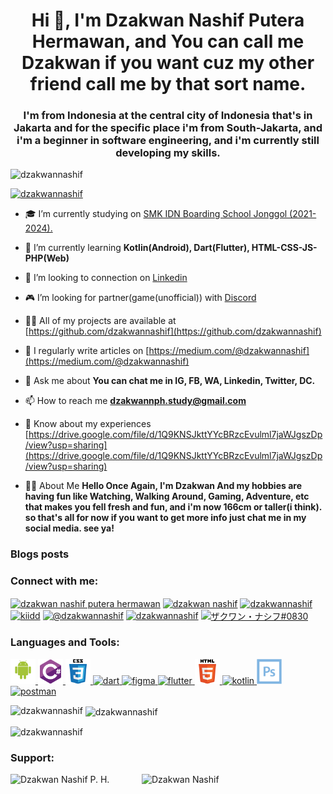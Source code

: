 <h1 align="center">Hi 👋, I'm Dzakwan Nashif Putera Hermawan, and You can call me Dzakwan if you want cuz my other friend call me by that sort name.</h1>
<h3 align="center">I'm from Indonesia at the central city of Indonesia that's in Jakarta and for the specific place i'm from South-Jakarta, and i'm a beginner in software engineering, and i'm currently still developing my skills.</h3>

<p align="left"> <img src="https://komarev.com/ghpvc/?username=dzakwannashif&label=Profile%20views&color=0e75b6&style=flat" alt="dzakwannashif" /> </p>

<p align="left"> <a href="https://github.com/ryo-ma/github-profile-trophy"><img src="https://github-profile-trophy.vercel.app/?username=dzakwannashif" alt="dzakwannashif" /></a> </p>

- 🎓 I’m currently studying on [SMK IDN Boarding School Jonggol (2021-2024).](https://idn.sch.id/)

- 🌱 I’m currently learning **Kotlin(Android), Dart(Flutter), HTML-CSS-JS-PHP(Web)**

- 👯 I’m looking to connection on [Linkedin](https://www.linkedin.com/in/dzakwan-nashif-putera-hermawan-30520a246/)

- 🎮 I’m looking for partner(game(unofficial)) with [Discord](ザクワン・ナシフ#0830 (id))

- 👨‍💻 All of my projects are available at [https://github.com/dzakwannashif](https://github.com/dzakwannashif)

- 📝 I regularly write articles on [https://medium.com/@dzakwannashif](https://medium.com/@dzakwannashif)

- 💬 Ask me about **You can chat me in IG, FB, WA, Linkedin, Twitter, DC.**

- 📫 How to reach me **dzakwannph.study@gmail.com**

- 📄 Know about my experiences [https://drive.google.com/file/d/1Q9KNSJkttYYcBRzcEvulml7jaWJgszDp/view?usp=sharing](https://drive.google.com/file/d/1Q9KNSJkttYYcBRzcEvulml7jaWJgszDp/view?usp=sharing)

- 👋🏻 About Me **Hello Once Again, I'm Dzakwan And my hobbies are having fun like Watching, Walking Around, Gaming, Adventure, etc that makes you fell fresh and fun, and i'm now 166cm or taller(i think). so that's all for now if you want to get more info just chat me in my social media. see ya!**

### Blogs posts
<!-- BLOG-POST-LIST:START -->
<!-- BLOG-POST-LIST:END -->

<h3 align="left">Connect with me:</h3>
<p align="left">
<a href="https://linkedin.com/in/dzakwan nashif putera hermawan" target="blank"><img align="center" src="https://raw.githubusercontent.com/rahuldkjain/github-profile-readme-generator/master/src/images/icons/Social/linked-in-alt.svg" alt="dzakwan nashif putera hermawan" height="30" width="40" /></a>
<a href="https://fb.com/dzakwan nashif" target="blank"><img align="center" src="https://raw.githubusercontent.com/rahuldkjain/github-profile-readme-generator/master/src/images/icons/Social/facebook.svg" alt="dzakwan nashif" height="30" width="40" /></a>
<a href="https://instagram.com/dzakwannashif" target="blank"><img align="center" src="https://raw.githubusercontent.com/rahuldkjain/github-profile-readme-generator/master/src/images/icons/Social/instagram.svg" alt="dzakwannashif" height="30" width="40" /></a>
<a href="https://dribbble.com/kiidd" target="blank"><img align="center" src="https://raw.githubusercontent.com/rahuldkjain/github-profile-readme-generator/master/src/images/icons/Social/dribbble.svg" alt="kiidd" height="30" width="40" /></a>
<a href="https://medium.com/@dzakwannashif" target="blank"><img align="center" src="https://raw.githubusercontent.com/rahuldkjain/github-profile-readme-generator/master/src/images/icons/Social/medium.svg" alt="@dzakwannashif" height="30" width="40" /></a>
<a href="https://www.youtube.com/c/dzakwannashif" target="blank"><img align="center" src="https://raw.githubusercontent.com/rahuldkjain/github-profile-readme-generator/master/src/images/icons/Social/youtube.svg" alt="dzakwannashif" height="30" width="40" /></a>
<a href="https://discord.gg/ザクワン・ナシフ#0830" target="blank"><img align="center" src="https://raw.githubusercontent.com/rahuldkjain/github-profile-readme-generator/master/src/images/icons/Social/discord.svg" alt="ザクワン・ナシフ#0830" height="30" width="40" /></a>
</p>

<h3 align="left">Languages and Tools:</h3>
<p align="left"> <a href="https://developer.android.com" target="_blank" rel="noreferrer"> <img src="https://raw.githubusercontent.com/devicons/devicon/master/icons/android/android-original-wordmark.svg" alt="android" width="40" height="40"/> </a> <a href="https://www.w3schools.com/cs/" target="_blank" rel="noreferrer"> <img src="https://raw.githubusercontent.com/devicons/devicon/master/icons/csharp/csharp-original.svg" alt="csharp" width="40" height="40"/> </a> <a href="https://www.w3schools.com/css/" target="_blank" rel="noreferrer"> <img src="https://raw.githubusercontent.com/devicons/devicon/master/icons/css3/css3-original-wordmark.svg" alt="css3" width="40" height="40"/> </a> <a href="https://dart.dev" target="_blank" rel="noreferrer"> <img src="https://www.vectorlogo.zone/logos/dartlang/dartlang-icon.svg" alt="dart" width="40" height="40"/> </a> <a href="https://www.figma.com/" target="_blank" rel="noreferrer"> <img src="https://www.vectorlogo.zone/logos/figma/figma-icon.svg" alt="figma" width="40" height="40"/> </a> <a href="https://flutter.dev" target="_blank" rel="noreferrer"> <img src="https://www.vectorlogo.zone/logos/flutterio/flutterio-icon.svg" alt="flutter" width="40" height="40"/> </a> <a href="https://www.w3.org/html/" target="_blank" rel="noreferrer"> <img src="https://raw.githubusercontent.com/devicons/devicon/master/icons/html5/html5-original-wordmark.svg" alt="html5" width="40" height="40"/> </a> <a href="https://kotlinlang.org" target="_blank" rel="noreferrer"> <img src="https://www.vectorlogo.zone/logos/kotlinlang/kotlinlang-icon.svg" alt="kotlin" width="40" height="40"/> </a> <a href="https://www.photoshop.com/en" target="_blank" rel="noreferrer"> <img src="https://raw.githubusercontent.com/devicons/devicon/master/icons/photoshop/photoshop-line.svg" alt="photoshop" width="40" height="40"/> </a> <a href="https://postman.com" target="_blank" rel="noreferrer"> <img src="https://www.vectorlogo.zone/logos/getpostman/getpostman-icon.svg" alt="postman" width="40" height="40"/> </a> </p>

<p><img align="left" src="https://github-readme-stats.vercel.app/api/top-langs?username=dzakwannashif&show_icons=true&locale=en&layout=compact" alt="dzakwannashif" /></p>

<p>&nbsp;<img align="center" src="https://github-readme-stats.vercel.app/api?username=dzakwannashif&show_icons=true&locale=en" alt="dzakwannashif" /></p>

<p><img align="center" src="https://github-readme-streak-stats.herokuapp.com/?user=dzakwannashif&" alt="dzakwannashif" /></p>

<h3 align="left">Support:</h3>
<p><a href="https://www.buymeacoffee.com/dzakwannashifph."> <img align="left" src="https://cdn.buymeacoffee.com/buttons/v2/default-yellow.png" height="50" width="210" alt="Dzakwan Nashif P. H." /></a><a href="https://ko-fi.com/kaitoukiidd#paypalModal"> <img align="left" src="https://cdn.ko-fi.com/cdn/kofi3.png?v=3" height="50" width="210" alt="Dzakwan Nashif" /></a></p><br><br>
